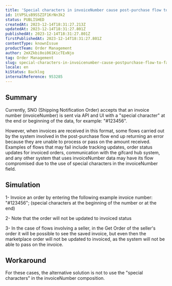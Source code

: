 ```yaml
---
title: 'Special characters in invoiceNumber cause post-purchase flow to fail'
id: 1tVPSLsB9SSZIF1KrNn3k2
status: PUBLISHED
createdAt: 2023-12-14T18:31:27.213Z
updatedAt: 2023-12-14T18:31:27.801Z
publishedAt: 2023-12-14T18:31:27.801Z
firstPublishedAt: 2023-12-14T18:31:27.801Z
contentType: knownIssue
productTeam: Order Management
author: 2mXZkbi0oi061KicTExNjo
tag: Order Management
slug: special-characters-in-invoicenumber-cause-postpurchase-flow-to-fail
locale: en
kiStatus: Backlog
internalReference: 953285
---
```


## Summary


Currently, SNO (Shipping Notification Order) accepts that an invoice number (invoiceNumber) is sent via API and UI with a "special character" at the end or beginning of the data, for example: "#123456".

However, when invoices are received in this format, some flows carried out by the system involved in the post-purchase flow end up returning an error because they are unable to process or pass on the amount received. Examples of flows that may fail include tracking updates, order status updates for invoiced orders, communication with the gifcard hub system, and any other system that uses invoiceNumber data may have its flow compromised due to the use of special characters in the invoiceNumber field.


##

## Simulation


1- Invoice an order by entering the following example invoice number: "#123456"; (special characters at the beginning of the number or at the end)

2- Note that the order will not be updated to invoiced status

3- In the case of flows involving a seller, in the Get Order of the seller's order it will be possible to see the saved invoice, but even then the marketplace order will not be updated to invoiced, as the system will not be able to pass on the invoice.


##

## Workaround


For these cases, the alternative solution is not to use the "special characters" in the invoiceNumber composition.





